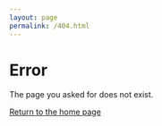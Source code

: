 ```yaml
---
layout: page
permalink: /404.html
---
```


# Error

The page you asked for does not exist.

[Return to the home page](/)
